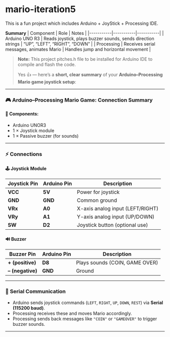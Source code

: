 # mario-iteration5
This is a fun project which includes Arduino + JoyStick + Processing IDE.

**Summary**
| Component | Role | Notes |
|-----------|-----------|-----------|
| Arduino UNO R3 | Reads joystick, plays buzzer sounds, sends direction strings | “UP”, “LEFT”, “RIGHT”, “DOWN” |
| Processing | Receives serial messages, animates Mario | Handles jump and horizontal movement |
		
> **Note:** This project pitches.h file to be installed for Arduino IDE to compile and flash the code.
>
> Yes 👍 — here’s a **short, clear summary** of your **Arduino–Processing Mario game joystick setup**:

---

### 🎮 **Arduino–Processing Mario Game: Connection Summary**

#### 🧠 Components:

* Arduino UNOR3
* 1 × Joystick module
* 1 × Passive buzzer (for sounds)

---

### ⚡ **Connections**

#### 🕹️ **Joystick Module**

| Joystick Pin | Arduino Pin | Description                      |
| ------------ | ----------- | -------------------------------- |
| **VCC**      | **5V**      | Power for joystick               |
| **GND**      | **GND**     | Common ground                    |
| **VRx**      | **A0**      | X-axis analog input (LEFT/RIGHT) |
| **VRy**      | **A1**      | Y-axis analog input (UP/DOWN)    |
| **SW**       | **D2**      | Joystick button (optional use)   |

#### 🔊 **Buzzer**

| Buzzer Pin       | Arduino Pin | Description                    |
| ---------------- | ----------- | ------------------------------ |
| **+ (positive)** | **D8**      | Plays sounds (COIN, GAME OVER) |
| **– (negative)** | **GND**     | Ground                         |

---

### 🔌 **Serial Communication**

* Arduino sends joystick commands (`LEFT`, `RIGHT`, `UP`, `DOWN`, `REST`) via **Serial (115200 baud)**.
* Processing receives these and moves Mario accordingly.
* Processing sends back messages like `"COIN"` or `"GAMEOVER"` to trigger buzzer sounds.

---


